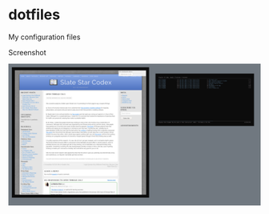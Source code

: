 # dotfiles
My configuration files

Screenshot

![normal usage screenshot](screenshots/normal_usage.png)
